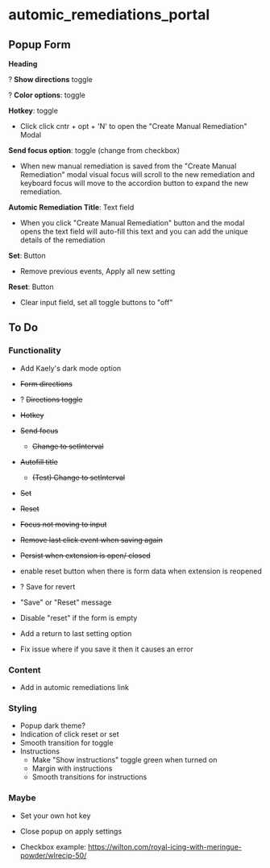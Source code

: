 # automic_remediations_portal


## Popup Form
**Heading**

? **Show directions** toggle

? **Color options**: toggle

**Hotkey**: toggle
- Click click cntr + opt + 'N' to open the "Create Manual Remediation" Modal

**Send focus option**: toggle (change from checkbox)
- When new manual remediation is saved from the "Create Manual Remediation" modal visual focus will scroll to the new remediation and keyboard focus will move to the accordion button to expand the new remediation.

**Automic Remediation Title**: Text field
- When you click "Create Manual Remediation" button and the modal opens the text field will auto-fill this text and you can add the unique details of the remediation

**Set**: Button
- Remove previous events, Apply all new setting

**Reset**: Button
- Clear input field, set all toggle buttons to "off"


## To Do

### Functionality
- Add Kaely's dark mode option

- ~~Form directions~~
- ? ~~Directions toggle~~
- ~~Hotkey~~
- ~~Send focus~~
    - ~~Change to setInterval~~
- ~~Autofill title~~
    - ~~(Test) Change to setInterval~~
- ~~Set~~
- ~~Reset~~
- ~~Focus not moving to input~~
- ~~Remove last click event when saving again~~
- ~~Persist when extension is open/ closed~~
- enable reset button when there is form data when extension is reopened
- ? Save for revert
- "Save" or "Reset" message
- Disable "reset" if the form is empty
- Add a return to last setting option
- Fix issue where if you save it then it causes an error

### Content
- Add in automic remediations link

### Styling
- Popup dark theme?
- Indication of click reset or set
- Smooth transition for toggle
- Instructions
    - Make "Show instructions" toggle green when turned on
    - Margin with instructions
    - Smooth transitions for instructions


### Maybe
- Set your own hot key
- Close popup on apply settings

- Checkbox example: https://wilton.com/royal-icing-with-meringue-powder/wlrecip-50/
